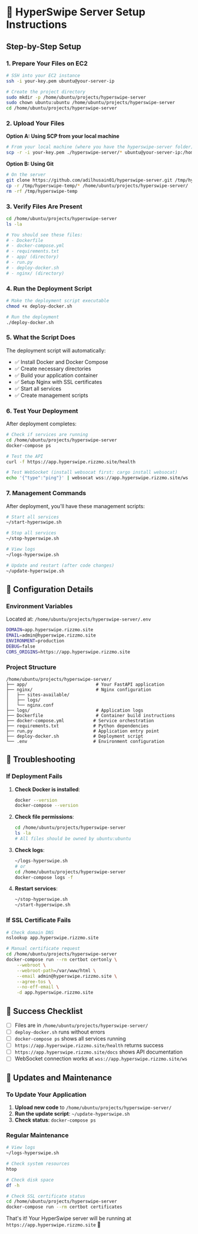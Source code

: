 # 🚀 HyperSwipe Server Setup Instructions

## Step-by-Step Setup

### 1. **Prepare Your Files on EC2**

```bash
# SSH into your EC2 instance
ssh -i your-key.pem ubuntu@your-server-ip

# Create the project directory
sudo mkdir -p /home/ubuntu/projects/hyperswipe-server
sudo chown ubuntu:ubuntu /home/ubuntu/projects/hyperswipe-server
cd /home/ubuntu/projects/hyperswipe-server
```

### 2. **Upload Your Files**

**Option A: Using SCP from your local machine**
```bash
# From your local machine (where you have the hyperswipe-server folder)
scp -r -i your-key.pem ./hyperswipe-server/* ubuntu@your-server-ip:/home/ubuntu/projects/hyperswipe-server/
```

**Option B: Using Git**
```bash
# On the server
git clone https://github.com/adilhusain01/hyperswipe-server.git /tmp/hyperswipe-temp
cp -r /tmp/hyperswipe-temp/* /home/ubuntu/projects/hyperswipe-server/
rm -rf /tmp/hyperswipe-temp
```

### 3. **Verify Files Are Present**

```bash
cd /home/ubuntu/projects/hyperswipe-server
ls -la

# You should see these files:
# - Dockerfile
# - docker-compose.yml
# - requirements.txt
# - app/ (directory)
# - run.py
# - deploy-docker.sh
# - nginx/ (directory)
```

### 4. **Run the Deployment Script**

```bash
# Make the deployment script executable
chmod +x deploy-docker.sh

# Run the deployment
./deploy-docker.sh
```

### 5. **What the Script Does**

The deployment script will automatically:
- ✅ Install Docker and Docker Compose
- ✅ Create necessary directories
- ✅ Build your application container
- ✅ Setup Nginx with SSL certificates
- ✅ Start all services
- ✅ Create management scripts

### 6. **Test Your Deployment**

After deployment completes:

```bash
# Check if services are running
cd /home/ubuntu/projects/hyperswipe-server
docker-compose ps

# Test the API
curl -f https://app.hyperswipe.rizzmo.site/health

# Test WebSocket (install websocat first: cargo install websocat)
echo '{"type":"ping"}' | websocat wss://app.hyperswipe.rizzmo.site/ws
```

### 7. **Management Commands**

After deployment, you'll have these management scripts:

```bash
# Start all services
~/start-hyperswipe.sh

# Stop all services  
~/stop-hyperswipe.sh

# View logs
~/logs-hyperswipe.sh

# Update and restart (after code changes)
~/update-hyperswipe.sh
```

## 🔧 Configuration Details

### Environment Variables
Located at: `/home/ubuntu/projects/hyperswipe-server/.env`

```bash
DOMAIN=app.hyperswipe.rizzmo.site
EMAIL=admin@hyperswipe.rizzmo.site
ENVIRONMENT=production
DEBUG=false
CORS_ORIGINS=https://app.hyperswipe.rizzmo.site
```

### Project Structure
```
/home/ubuntu/projects/hyperswipe-server/
├── app/                          # Your FastAPI application
├── nginx/                        # Nginx configuration
│   ├── sites-available/
│   ├── logs/
│   └── nginx.conf
├── logs/                         # Application logs
├── Dockerfile                    # Container build instructions
├── docker-compose.yml           # Service orchestration
├── requirements.txt             # Python dependencies
├── run.py                       # Application entry point
├── deploy-docker.sh             # Deployment script
└── .env                         # Environment configuration
```

## 🚨 Troubleshooting

### If Deployment Fails

1. **Check Docker is installed**:
   ```bash
   docker --version
   docker-compose --version
   ```

2. **Check file permissions**:
   ```bash
   cd /home/ubuntu/projects/hyperswipe-server
   ls -la
   # All files should be owned by ubuntu:ubuntu
   ```

3. **Check logs**:
   ```bash
   ~/logs-hyperswipe.sh
   # or
   cd /home/ubuntu/projects/hyperswipe-server
   docker-compose logs -f
   ```

4. **Restart services**:
   ```bash
   ~/stop-hyperswipe.sh
   ~/start-hyperswipe.sh
   ```

### If SSL Certificate Fails

```bash
# Check domain DNS
nslookup app.hyperswipe.rizzmo.site

# Manual certificate request
cd /home/ubuntu/projects/hyperswipe-server
docker-compose run --rm certbot certonly \
    --webroot \
    --webroot-path=/var/www/html \
    --email admin@hyperswipe.rizzmo.site \
    --agree-tos \
    --no-eff-email \
    -d app.hyperswipe.rizzmo.site
```

## 🎯 Success Checklist

- [ ] Files are in `/home/ubuntu/projects/hyperswipe-server/`
- [ ] `deploy-docker.sh` runs without errors
- [ ] `docker-compose ps` shows all services running
- [ ] `https://app.hyperswipe.rizzmo.site/health` returns success
- [ ] `https://app.hyperswipe.rizzmo.site/docs` shows API documentation
- [ ] WebSocket connection works at `wss://app.hyperswipe.rizzmo.site/ws`

## 🔄 Updates and Maintenance

### To Update Your Application

1. **Upload new code** to `/home/ubuntu/projects/hyperswipe-server/`
2. **Run the update script**: `~/update-hyperswipe.sh`
3. **Check status**: `docker-compose ps`

### Regular Maintenance

```bash
# View logs
~/logs-hyperswipe.sh

# Check system resources
htop

# Check disk space
df -h

# Check SSL certificate status
cd /home/ubuntu/projects/hyperswipe-server
docker-compose run --rm certbot certificates
```

That's it! Your HyperSwipe server will be running at `https://app.hyperswipe.rizzmo.site` 🚀